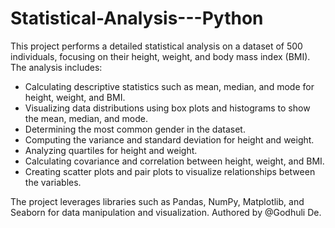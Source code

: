 # Statistical-Analysis---Python

This project performs a detailed statistical analysis on a dataset of 500 individuals, focusing on their height, weight, and body mass index (BMI). The analysis includes:

* Calculating descriptive statistics such as mean, median, and mode for height, weight, and BMI.
* Visualizing data distributions using box plots and histograms to show the mean, median, and mode.
* Determining the most common gender in the dataset.
* Computing the variance and standard deviation for height and weight.
* Analyzing quartiles for height and weight.
* Calculating covariance and correlation between height, weight, and BMI.
* Creating scatter plots and pair plots to visualize relationships between the variables.
  
The project leverages libraries such as Pandas, NumPy, Matplotlib, and Seaborn for data manipulation and visualization. Authored by @Godhuli De.
